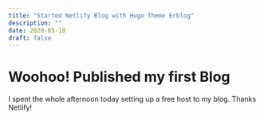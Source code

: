 ```yaml
---
title: "Started Netlify Blog with Hugo Theme Erblog"
description: ""
date: 2020-05-18
draft: false
---
```


# Woohoo! Published my first Blog

I spent the whole afternoon today setting up a free host to my blog. Thanks Netlify!
